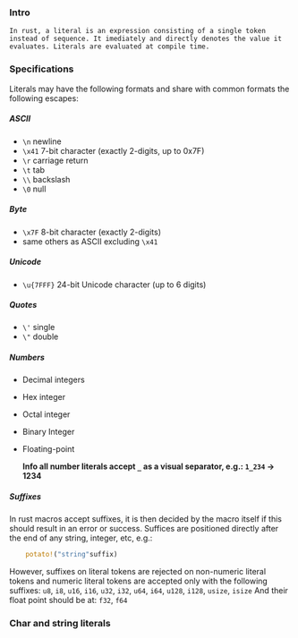 ### Intro
	In rust, a literal is an expression consisting of a single token instead of sequence. It imediately and directly denotes the value it evaluates. Literals are evaluated at compile time.

### Specifications
Literals may have the following formats and share with common formats the following escapes:
##### ASCII
- ``\n`` newline
- ``\x41`` 7-bit character (exactly 2-digits, up to 0x7F)
- ``\r`` carriage return 
- ``\t`` tab
- ``\\`` backslash
- ``\0`` null
##### Byte
- ``\x7F`` 8-bit character (exactly 2-digits)
- same others as ASCII excluding ``\x41`` 
##### Unicode
- ``\u{7FFF}`` 24-bit Unicode character (up to 6 digits)
##### Quotes
- ``\'`` single
- ``\"`` double
##### Numbers
- Decimal integers
- Hex integer
- Octal integer
- Binary Integer
- Floating-point

	**Info all number literals accept ``_`` as a visual separator, e.g.: ``1_234`` -> 1234**

##### Suffixes
In rust macros accept suffixes, it is then decided by the macro itself if this should result in an error or success. 
Suffices are positioned directly after the end of any string, integer, etc, e.g.: 
```rust
	potato!("string"suffix)
```
However, suffixes on literal tokens are rejected on non-numeric literal tokens and numeric literal tokens are accepted only with the following suffixes:
	``u8``,  ``i8``, ``u16``, ``i16``, ``u32``, ``i32``, ``u64``, ``i64``, ``u128``, ``i128``, ``usize``, ``isize`` 
And their float point should be at: 
	``f32``, ``f64``

### Char and string literals




